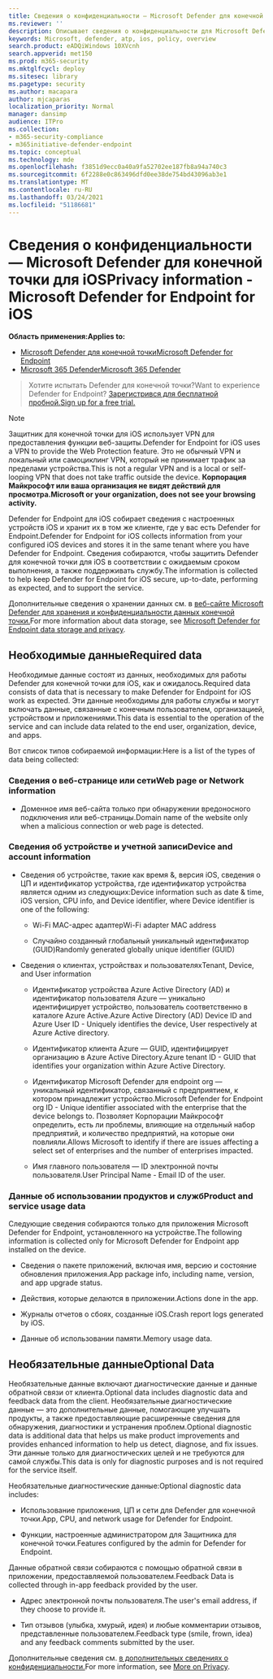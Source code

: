 ```yaml
---
title: Сведения о конфиденциальности — Microsoft Defender для конечной точки для iOS
ms.reviewer: ''
description: Описывает сведения о конфиденциальности для Microsoft Defender для конечной точки для iOS
keywords: Microsoft, defender, atp, ios, policy, overview
search.product: eADQiWindows 10XVcnh
search.appverid: met150
ms.prod: m365-security
ms.mktglfcycl: deploy
ms.sitesec: library
ms.pagetype: security
ms.author: macapara
author: mjcaparas
localization_priority: Normal
manager: dansimp
audience: ITPro
ms.collection:
- m365-security-compliance
- m365initiative-defender-endpoint
ms.topic: conceptual
ms.technology: mde
ms.openlocfilehash: f3851d9ecc0a40a9fa52702ee187fb8a94a740c3
ms.sourcegitcommit: 6f2288e0c863496dfd0ee38de754bd43096ab3e1
ms.translationtype: MT
ms.contentlocale: ru-RU
ms.lasthandoff: 03/24/2021
ms.locfileid: "51186681"
---
```

# <a name="privacy-information---microsoft-defender-for-endpoint-for-ios"></a><span data-ttu-id="77973-104">Сведения о конфиденциальности — Microsoft Defender для конечной точки для iOS</span><span class="sxs-lookup"><span data-stu-id="77973-104">Privacy information - Microsoft Defender for Endpoint for iOS</span></span>

<span data-ttu-id="77973-105">**Область применения:**</span><span class="sxs-lookup"><span data-stu-id="77973-105">**Applies to:**</span></span>
- [<span data-ttu-id="77973-106">Microsoft Defender для конечной точки</span><span class="sxs-lookup"><span data-stu-id="77973-106">Microsoft Defender for Endpoint</span></span>](https://go.microsoft.com/fwlink/p/?linkid=2154037)
- [<span data-ttu-id="77973-107">Microsoft 365 Defender</span><span class="sxs-lookup"><span data-stu-id="77973-107">Microsoft 365 Defender</span></span>](https://go.microsoft.com/fwlink/?linkid=2118804)

> <span data-ttu-id="77973-108">Хотите испытать Defender для конечной точки?</span><span class="sxs-lookup"><span data-stu-id="77973-108">Want to experience Defender for Endpoint?</span></span> [<span data-ttu-id="77973-109">Зарегистрився для бесплатной пробной.</span><span class="sxs-lookup"><span data-stu-id="77973-109">Sign up for a free trial.</span></span>](https://www.microsoft.com/microsoft-365/windows/microsoft-defender-atp?ocid=docs-wdatp-investigateip-abovefoldlink)

> [!NOTE]
> <span data-ttu-id="77973-110">Защитник для конечной точки для iOS использует VPN для предоставления функции веб-защиты.</span><span class="sxs-lookup"><span data-stu-id="77973-110">Defender for Endpoint for iOS uses a VPN to provide the Web Protection feature.</span></span> <span data-ttu-id="77973-111">Это не обычный VPN и локальный или самоциклинг VPN, который не принимает трафик за пределами устройства.</span><span class="sxs-lookup"><span data-stu-id="77973-111">This is not a regular VPN and is a local or self-looping VPN that does not take traffic outside the device.</span></span> <span data-ttu-id="77973-112">**Корпорация Майкрософт или ваша организация не видят действий для просмотра.**</span><span class="sxs-lookup"><span data-stu-id="77973-112">**Microsoft or your organization, does not see your browsing activity.**</span></span>

<span data-ttu-id="77973-113">Defender for Endpoint для iOS собирает сведения с настроенных устройств iOS и хранит их в том же клиенте, где у вас есть Defender for Endpoint.</span><span class="sxs-lookup"><span data-stu-id="77973-113">Defender for Endpoint for iOS collects information from your configured iOS devices and stores it in the same tenant where you have Defender for Endpoint.</span></span> <span data-ttu-id="77973-114">Сведения собираются, чтобы защитить Defender для конечной точки для iOS в соответствии с ожидаемым сроком выполнения, а также поддерживать службу.</span><span class="sxs-lookup"><span data-stu-id="77973-114">The information is collected to help keep Defender for Endpoint for iOS secure, up-to-date, performing as expected, and to support the service.</span></span>

<span data-ttu-id="77973-115">Дополнительные сведения о хранении данных см. в [веб-сайте Microsoft Defender для хранения и конфиденциальности данных конечной точки.](data-storage-privacy.md)</span><span class="sxs-lookup"><span data-stu-id="77973-115">For more information about data storage, see [Microsoft Defender for Endpoint data storage and privacy](data-storage-privacy.md).</span></span>

## <a name="required-data"></a><span data-ttu-id="77973-116">Необходимые данные</span><span class="sxs-lookup"><span data-stu-id="77973-116">Required data</span></span> 

<span data-ttu-id="77973-117">Необходимые данные состоят из данных, необходимых для работы Defender для конечной точки для iOS, как и ожидалось.</span><span class="sxs-lookup"><span data-stu-id="77973-117">Required data consists of data that is necessary to make Defender for Endpoint for iOS work as expected.</span></span> <span data-ttu-id="77973-118">Эти данные необходимы для работы службы и могут включать данные, связанные с конечным пользователем, организацией, устройством и приложениями.</span><span class="sxs-lookup"><span data-stu-id="77973-118">This data is essential to the operation of the service and can include data related to the end user, organization, device, and apps.</span></span> 

<span data-ttu-id="77973-119">Вот список типов собираемой информации:</span><span class="sxs-lookup"><span data-stu-id="77973-119">Here is a list of the types of data being collected:</span></span> 

### <a name="web-page-or-network-information"></a><span data-ttu-id="77973-120">Сведения о веб-странице или сети</span><span class="sxs-lookup"><span data-stu-id="77973-120">Web page or Network information</span></span> 

- <span data-ttu-id="77973-121">Доменное имя веб-сайта только при обнаружении вредоносного подключения или веб-страницы.</span><span class="sxs-lookup"><span data-stu-id="77973-121">Domain name of the website only when a malicious connection or web page is detected.</span></span> 

### <a name="device-and-account-information"></a><span data-ttu-id="77973-122">Сведения об устройстве и учетной записи</span><span class="sxs-lookup"><span data-stu-id="77973-122">Device and account information</span></span> 

- <span data-ttu-id="77973-123">Сведения об устройстве, такие как время &, версия iOS, сведения о ЦП и идентификатор устройства, где идентификатор устройства является одним из следующих:</span><span class="sxs-lookup"><span data-stu-id="77973-123">Device information such as date & time, iOS version, CPU info, and Device identifier, where Device identifier is one of the following:</span></span> 

    - <span data-ttu-id="77973-124">Wi-Fi MAC-адрес адаптер</span><span class="sxs-lookup"><span data-stu-id="77973-124">Wi-Fi adapter MAC address</span></span> 

    - <span data-ttu-id="77973-125">Случайно созданный глобальный уникальный идентификатор (GUID)</span><span class="sxs-lookup"><span data-stu-id="77973-125">Randomly generated globally unique identifier (GUID)</span></span> 

- <span data-ttu-id="77973-126">Сведения о клиентах, устройствах и пользователях</span><span class="sxs-lookup"><span data-stu-id="77973-126">Tenant, Device, and User information</span></span> 

    - <span data-ttu-id="77973-127">Идентификатор устройства Azure Active Directory (AD) и идентификатор пользователя Azure — уникально идентифицирует устройство, пользователь соответственно в каталоге Azure Active.</span><span class="sxs-lookup"><span data-stu-id="77973-127">Azure Active Directory (AD) Device ID and Azure User ID - Uniquely identifies the device, User respectively at Azure Active directory.</span></span> 

    - <span data-ttu-id="77973-128">Идентификатор клиента Azure — GUID, идентифицирует организацию в Azure Active Directory.</span><span class="sxs-lookup"><span data-stu-id="77973-128">Azure tenant ID - GUID that identifies your organization within Azure Active Directory.</span></span> 

    - <span data-ttu-id="77973-129">Идентификатор Microsoft Defender для endpoint org — уникальный идентификатор, связанный с предприятием, к котором принадлежит устройство.</span><span class="sxs-lookup"><span data-stu-id="77973-129">Microsoft Defender for Endpoint org ID - Unique identifier associated with the enterprise that the device belongs to.</span></span> <span data-ttu-id="77973-130">Позволяет Корпорации Майкрософт определить, есть ли проблемы, влияющие на отдельный набор предприятий, и количество предприятий, на которые они повлияли.</span><span class="sxs-lookup"><span data-stu-id="77973-130">Allows Microsoft to identify if there are issues affecting a select set of enterprises and the number of enterprises impacted.</span></span> 

    - <span data-ttu-id="77973-131">Имя главного пользователя — ID электронной почты пользователя.</span><span class="sxs-lookup"><span data-stu-id="77973-131">User Principal Name - Email ID of the user.</span></span> 

### <a name="product-and-service-usage-data"></a><span data-ttu-id="77973-132">Данные об использовании продуктов и служб</span><span class="sxs-lookup"><span data-stu-id="77973-132">Product and service usage data</span></span> 

<span data-ttu-id="77973-133">Следующие сведения собираются только для приложения Microsoft Defender for Endpoint, установленного на устройстве.</span><span class="sxs-lookup"><span data-stu-id="77973-133">The following information is collected only for Microsoft Defender for Endpoint app installed on the device.</span></span> 

- <span data-ttu-id="77973-134">Сведения о пакете приложений, включая имя, версию и состояние обновления приложения.</span><span class="sxs-lookup"><span data-stu-id="77973-134">App package info, including name, version, and app upgrade status.</span></span> 

- <span data-ttu-id="77973-135">Действия, которые делаются в приложении.</span><span class="sxs-lookup"><span data-stu-id="77973-135">Actions done in the app.</span></span> 

- <span data-ttu-id="77973-136">Журналы отчетов о сбоях, созданные iOS.</span><span class="sxs-lookup"><span data-stu-id="77973-136">Crash report logs generated by iOS.</span></span> 

- <span data-ttu-id="77973-137">Данные об использовании памяти.</span><span class="sxs-lookup"><span data-stu-id="77973-137">Memory usage data.</span></span> 

## <a name="optional-data"></a><span data-ttu-id="77973-138">Необязательные данные</span><span class="sxs-lookup"><span data-stu-id="77973-138">Optional Data</span></span> 

<span data-ttu-id="77973-139">Необязательные данные включают диагностические данные и данные обратной связи от клиента.</span><span class="sxs-lookup"><span data-stu-id="77973-139">Optional data includes diagnostic data and feedback data from the client.</span></span> <span data-ttu-id="77973-140">Необязательные диагностические данные — это дополнительные данные, помогающие улучшать продукты, а также предоставляющие расширенные сведения для обнаружения, диагностики и устранения проблем.</span><span class="sxs-lookup"><span data-stu-id="77973-140">Optional diagnostic data is additional data that helps us make product improvements and provides enhanced information to help us detect, diagnose, and fix issues.</span></span> <span data-ttu-id="77973-141">Эти данные только для диагностических целей и не требуются для самой службы.</span><span class="sxs-lookup"><span data-stu-id="77973-141">This data is only for diagnostic purposes and is not required for the service itself.</span></span> 

<span data-ttu-id="77973-142">Необязательные диагностические данные:</span><span class="sxs-lookup"><span data-stu-id="77973-142">Optional diagnostic data includes:</span></span> 

- <span data-ttu-id="77973-143">Использование приложения, ЦП и сети для Defender для конечной точки.</span><span class="sxs-lookup"><span data-stu-id="77973-143">App, CPU, and network usage for Defender for Endpoint.</span></span> 

- <span data-ttu-id="77973-144">Функции, настроенные администратором для Защитника для конечной точки.</span><span class="sxs-lookup"><span data-stu-id="77973-144">Features configured by the admin for Defender for Endpoint.</span></span> 

<span data-ttu-id="77973-145">Данные обратной связи собираются с помощью обратной связи в приложении, предоставляемой пользователем.</span><span class="sxs-lookup"><span data-stu-id="77973-145">Feedback Data is collected through in-app feedback provided by the user.</span></span> 

- <span data-ttu-id="77973-146">Адрес электронной почты пользователя.</span><span class="sxs-lookup"><span data-stu-id="77973-146">The user's email address, if they choose to provide it.</span></span>

- <span data-ttu-id="77973-147">Тип отзывов (улыбка, хмурый, идея) и любые комментарии отзывов, представленные пользователем.</span><span class="sxs-lookup"><span data-stu-id="77973-147">Feedback type (smile, frown, idea) and any feedback comments submitted by the user.</span></span> 

<span data-ttu-id="77973-148">Дополнительные сведения см. [в дополнительных сведениях о конфиденциальности.](https://aka.ms/mdatpiosprivacystatement)</span><span class="sxs-lookup"><span data-stu-id="77973-148">For more information, see [More on Privacy](https://aka.ms/mdatpiosprivacystatement).</span></span>


